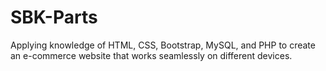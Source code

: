 # SBK-Parts
Applying knowledge of HTML, CSS, Bootstrap, MySQL, and PHP to create an e-commerce website that works seamlessly on different devices.